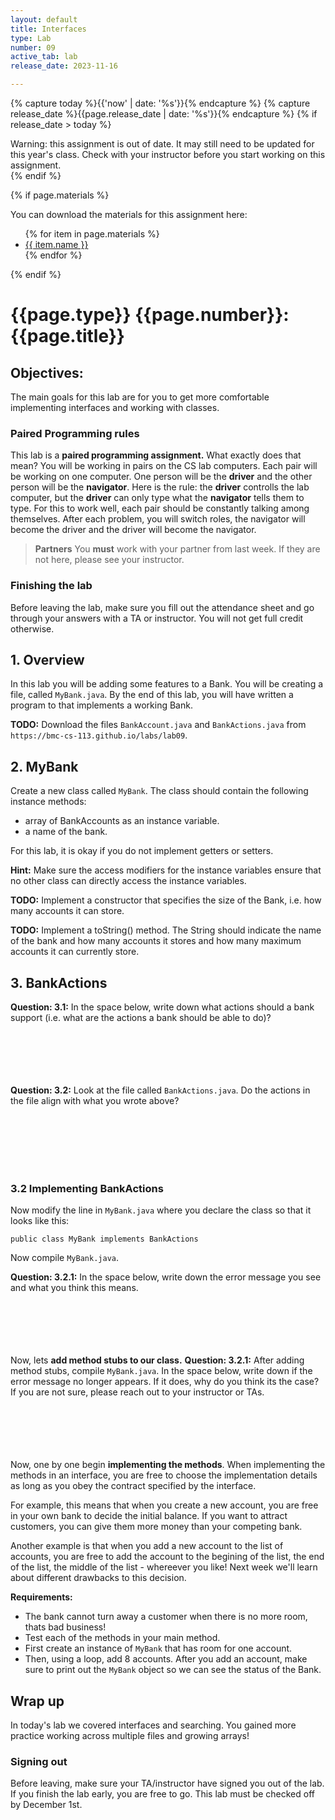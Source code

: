 ```yaml
---
layout: default
title: Interfaces
type: Lab
number: 09
active_tab: lab
release_date: 2023-11-16

---
```


<!-- Check whether the assignment is ready to release -->
{% capture today %}{{'now' | date: '%s'}}{% endcapture %}
{% capture release_date %}{{page.release_date | date: '%s'}}{% endcapture %}
{% if release_date > today %} 
<div class="alert alert-danger">
Warning: this assignment is out of date.  It may still need to be updated for this year's class.  Check with your instructor before you start working on this assignment.
</div>
{% endif %}
<!-- End of check whether the assignment is up to date -->


<!-- Check whether the assignment is up to date -->
<!--{% capture this_year %}{{'now' | date: '%Y'}}{% endcapture %}
{% capture due_year %}{{page.due_date | date: '%Y'}}{% endcapture %}
{% if this_year != due_year %} 
<div class="alert alert-danger">
Warning: this assignment is out of date.  It may still need to be updated for this year's class.  Check with your instructor before you start working on this assignment.
</div>
{% endif %}-->
<!-- End of check whether the assignment is up to date -->



{% if page.materials %}
<div class="alert alert-info">
You can download the materials for this assignment here:
<ul>
{% for item in page.materials %}
<li><a href="{{item.url}}">{{ item.name }}</a></li>
{% endfor %}
</ul>

</div>
{% endif %}





{{page.type}} {{page.number}}: {{page.title}}
=============================================================

## Objectives:

The main goals for this lab are for you to get more comfortable implementing interfaces and working with classes.

### Paired Programming rules

This lab is a **paired programming assignment.** What exactly does that mean? You will be working in pairs on the CS lab computers. Each pair will be working on one computer. One person will be the **driver** and the other person will be the **navigator**. Here is the rule: the **driver** controlls the lab computer, but the **driver** can only type what the **navigator** tells them to type. For this to work well, each pair should be constantly talking among themselves. After each problem, you will switch roles, the navigator will become the driver and the driver will become the navigator.

> **Partners**
> You **must** work with your partner from last week. If they are not here, please see your instructor.

### Finishing the lab

Before leaving the lab, make sure you fill out the attendance sheet and go through your answers with a TA or instructor. You will not get full credit otherwise.

## 1. Overview
In this lab you will be adding some features to a Bank. 
You will be creating a file, called `MyBank.java`. By the end of this lab, you will have written a program to that implements a working Bank.

**TODO:** Download the files `BankAccount.java` and `BankActions.java` from `https://bmc-cs-113.github.io/labs/lab09`.

## 2. MyBank

Create a new class called `MyBank`. The class should contain the following instance methods:

- array of BankAccounts as an instance variable. 
- a name of the bank.

For this lab, it is okay if you do not implement getters or setters.

**Hint:** Make sure the access modifiers for the instance variables ensure that no other class can directly access the instance variables.

**TODO:** Implement a constructor that specifies the size of the Bank, i.e. how many accounts it can store. 

**TODO:** Implement a toString() method. The String should indicate the name of the bank and how many accounts it stores and how many maximum accounts it can currently store.



## 3. BankActions

**Question: 3.1:** In the space below, write down what actions should a bank support (i.e. what are the actions a bank should be able to do)? 
<br><br><br><br>
<br><br>

**Question: 3.2:** Look at the file called `BankActions.java`. Do the actions in the file align with what you wrote above?

<br><br><br><br><br>

### 3.2 Implementing BankActions

Now modify the line in `MyBank.java` where you declare the class so that it looks like this:

```
public class MyBank implements BankActions
```

Now compile `MyBank.java`. 

**Question: 3.2.1:** In the space below, write down the error message you see and what you think this means. 
<br><br><br><br>
<br><br>


Now, lets **add method stubs to our class.**
**Question: 3.2.1:** After adding method stubs, compile `MyBank.java`. In the space below, write down if the error message no longer appears. If it does, why do you think its the case? If you are not sure, please reach out to your instructor or TAs.
<br><br><br><br>
<br><br>


Now, one by one begin **implementing the methods**. When implementing the methods in an interface, you are free to choose the implementation details as long as you obey the contract specified by the interface. 

For example, this means that when you create a new account, you are free in your own bank to decide the initial balance. If you want to attract customers, you can give them more money than your competing bank.

Another example is that when you add a new account to the list of accounts, you are free to add the account to the begining of the list, the end of the list, the middle of the list - whereever you like! Next week we'll learn about different drawbacks to this decision.

**Requirements:**

- The bank cannot turn away a customer when there is no more room, thats bad business!
- Test each of the methods in your main method. 
- First create an instance of `MyBank` that has room for one account.
- Then, using a loop, add 8 accounts. After you add an account, make sure to print out the `MyBank` object so we can see the status of the Bank.

## Wrap up

In today's lab we covered interfaces and searching. You gained more practice working across multiple files and growing arrays!

### Signing out
Before leaving, make sure your TA/instructor have signed you out of the lab. If you finish the lab early, you are free to go. This lab must be checked off by December 1st.
